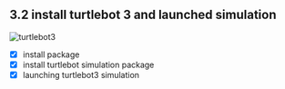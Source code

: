 ## 3.2 install turtlebot 3 and launched simulation 

![turtlebot3](https://user-images.githubusercontent.com/62897025/86650340-9bf69800-bfb0-11ea-9b14-c3993002c804.png)


- [x] install package  
- [x] install turtlebot simulation package
- [X] launching turtlebot3 simulation 
